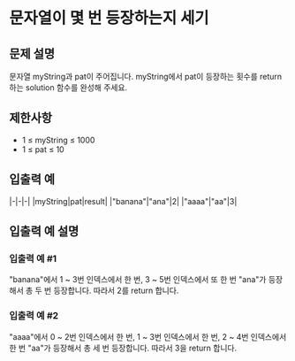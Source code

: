 # 문자열이 몇 번 등장하는지 세기


## 문제 설명
문자열 myString과 pat이 주어집니다. myString에서 pat이 등장하는 횟수를 return 하는 solution 함수를 완성해 주세요.

## 제한사항
- 1 ≤ myString ≤ 1000
- 1 ≤ pat ≤ 10

## 입출력 예
|-|-|-|
|myString|pat|result|
|"banana"|"ana"|2|
|"aaaa"|"aa"|3|

## 입출력 예 설명

### 입출력 예 #1
"banana"에서 1 ~ 3번 인덱스에서 한 번, 3 ~ 5번 인덱스에서 또 한 번 "ana"가 등장해서 총 두 번 등장합니다. 따라서 2를 return 합니다.

### 입출력 예 #2
"aaaa"에서 0 ~ 2번 인덱스에서 한 번, 1 ~ 3번 인덱스에서 한 번, 2 ~ 4번 인덱스에서 한 번 "aa"가 등장해서 총 세 번 등장합니다. 따라서 3을 return 합니다.